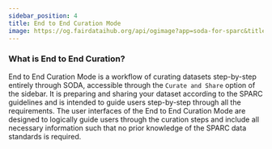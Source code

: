 ```yaml
---
sidebar_position: 4
title: End to End Curation Mode
image: https://og.fairdataihub.org/api/ogimage?app=soda-for-sparc&title=What%20is%20SODA%20for%20SPARC%3F&description=SODA%20(Software%20to%20Organize%20Data%20Automatically)%20for%20SPARC%20is%20a%20cross-platform%20desktop%20software%20that%20allows%20SPARC-funded%20researchers%20to%20easily%20comply%20with%20the%20FAIR%20SPARC%20Data%20curation%20and%20sharing%20guidelines.
---
```


### What is End to End Curation?

End to End Curation Mode is a workflow of curating datasets step-by-step entirely through SODA, accessible through the `Curate and Share` option of the sidebar. It is preparing
and sharing your dataset according to the SPARC guidelines and is intended to guide users step-by-step through all the requirements. The user interfaces of the End to End
Curation Mode are designed to logically guide users through the curation steps and include all necessary information such that no prior knowledge of the SPARC data standards
is required.

<PageFeedback />

